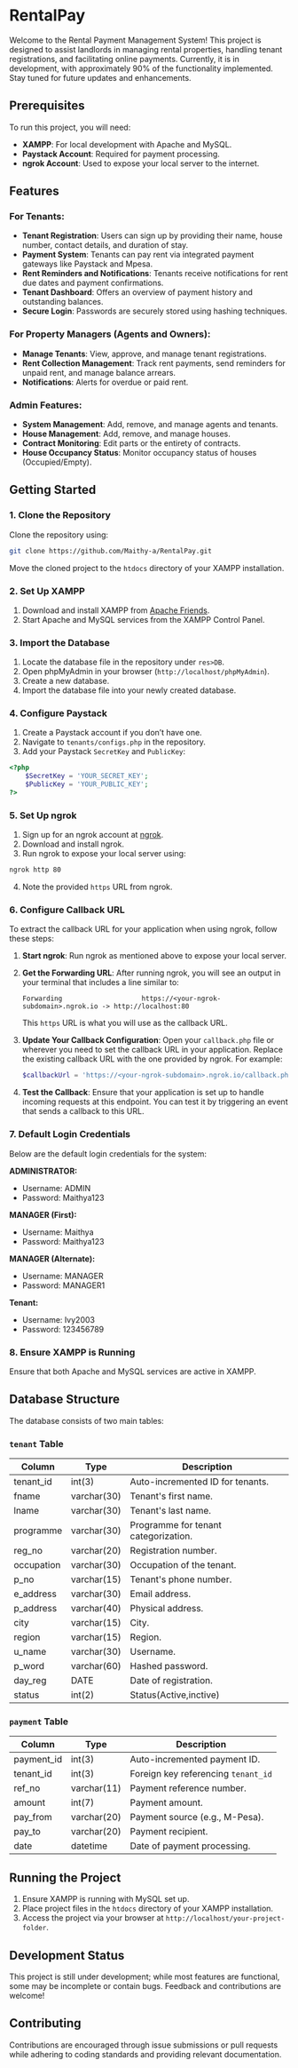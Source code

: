 # RentalPay

Welcome to the Rental Payment Management System! This project is designed to assist landlords in managing rental properties, handling tenant registrations, and facilitating online payments. Currently, it is in development, with approximately 90% of the functionality implemented. Stay tuned for future updates and enhancements.

## Prerequisites

To run this project, you will need:

- **XAMPP**: For local development with Apache and MySQL.
- **Paystack Account**: Required for payment processing.
- **ngrok Account**: Used to expose your local server to the internet.

## Features

### For Tenants:

- **Tenant Registration**: Users can sign up by providing their name, house number, contact details, and duration of stay.
- **Payment System**: Tenants can pay rent via integrated payment gateways like Paystack and Mpesa.
- **Rent Reminders and Notifications**: Tenants receive notifications for rent due dates and payment confirmations.
- **Tenant Dashboard**: Offers an overview of payment history and outstanding balances.
- **Secure Login**: Passwords are securely stored using hashing techniques.

### For Property Managers (Agents and Owners):

- **Manage Tenants**: View, approve, and manage tenant registrations.
- **Rent Collection Management**: Track rent payments, send reminders for unpaid rent, and manage balance arrears.
- **Notifications**: Alerts for overdue or paid rent.

### Admin Features:

- **System Management**: Add, remove, and manage agents and tenants.
- **House Management**: Add, remove, and manage houses.
- **Contract Monitoring**: Edit parts or the entirety of contracts.
- **House Occupancy Status**: Monitor occupancy status of houses (Occupied/Empty).

## Getting Started

### 1. Clone the Repository

Clone the repository using:

```sh
git clone https://github.com/Maithy-a/RentalPay.git
```

Move the cloned project to the `htdocs` directory of your XAMPP installation.

### 2. Set Up XAMPP

1. Download and install XAMPP from [Apache Friends](https://www.apachefriends.org/index.html).
2. Start Apache and MySQL services from the XAMPP Control Panel.

### 3. Import the Database

1. Locate the database file in the repository under `res>DB`.
2. Open phpMyAdmin in your browser (`http://localhost/phpMyAdmin`).
3. Create a new database.
4. Import the database file into your newly created database.

### 4. Configure Paystack

1. Create a Paystack account if you don’t have one.
2. Navigate to `tenants/configs.php` in the repository.
3. Add your Paystack `SecretKey` and `PublicKey`:

```php
<?php 
    $SecretKey = 'YOUR_SECRET_KEY';
    $PublicKey = 'YOUR_PUBLIC_KEY';
?>
```

### 5. Set Up ngrok

1. Sign up for an ngrok account at [ngrok](https://ngrok.com/).
2. Download and install ngrok.
3. Run ngrok to expose your local server using:

```sh
ngrok http 80
```

4. Note the provided `https` URL from ngrok.

### 6. Configure Callback URL

To extract the callback URL for your application when using ngrok, follow these steps:

1. **Start ngrok**: Run ngrok as mentioned above to expose your local server.

2. **Get the Forwarding URL**: After running ngrok, you will see an output in your terminal that includes a line similar to:
   ```
   Forwarding                    https://<your-ngrok-subdomain>.ngrok.io -> http://localhost:80
   ```
   This `https` URL is what you will use as the callback URL.

3. **Update Your Callback Configuration**: Open your `callback.php` file or wherever you need to set the callback URL in your application. Replace the existing callback URL with the one provided by ngrok. For example:
   ```php
   $callbackUrl = 'https://<your-ngrok-subdomain>.ngrok.io/callback.php';
   ```

4. **Test the Callback**: Ensure that your application is set up to handle incoming requests at this endpoint. You can test it by triggering an event that sends a callback to this URL.

### 7. Default Login Credentials

Below are the default login credentials for the system:

**ADMINISTRATOR:**

- Username: ADMIN
- Password: Maithya123

**MANAGER (First):**

- Username: Maithya
- Password: Maithya123

**MANAGER (Alternate):**

- Username: MANAGER
- Password: MANAGER1

**Tenant:**

- Username: Ivy2003
- Password: 123456789

### 8. Ensure XAMPP is Running

Ensure that both Apache and MySQL services are active in XAMPP.

## Database Structure

The database consists of two main tables:

### `tenant` Table

| Column      | Type         | Description                        |
|-------------|--------------|------------------------------------|
| tenant_id   | int(3)       | Auto-incremented ID for tenants.   |
| fname       | varchar(30)  | Tenant's first name.               |
| lname       | varchar(30)  | Tenant's last name.                |
| programme   | varchar(30)  | Programme for tenant categorization.|
| reg_no      | varchar(20)  | Registration number.               |
| occupation  | varchar(30)  | Occupation of the tenant.          |
| p_no        | varchar(15)  | Tenant's phone number.             |
| e_address   | varchar(30)  | Email address.                     |
| p_address   | varchar(40)  | Physical address.                  |
| city        | varchar(15)  | City.                              |
| region      | varchar(15)  | Region.                            |
| u_name      | varchar(30)  | Username.                          |
| p_word      | varchar(60)  | Hashed password.                   |
| day_reg     | DATE         | Date of registration.              |
| status      | int(2)       | Status(Active,inctive)             |

### `payment` Table

| Column      | Type         | Description                        |
|-------------|--------------|------------------------------------|
| payment_id  | int(3)       | Auto-incremented payment ID.       |
| tenant_id   | int(3)       | Foreign key referencing `tenant_id`|
| ref_no      | varchar(11)  | Payment reference number.          |
| amount      | int(7)       | Payment amount.                    |
| pay_from    | varchar(20)  | Payment source (e.g., M-Pesa).     |
| pay_to      | varchar(20)  | Payment recipient.                 |
| date        | datetime     | Date of payment processing.        |

## Running the Project

1. Ensure XAMPP is running with MySQL set up.
2. Place project files in the `htdocs` directory of your XAMPP installation.
3. Access the project via your browser at `http://localhost/your-project-folder`.

## Development Status

This project is still under development; while most features are functional, some may be incomplete or contain bugs. Feedback and contributions are welcome!

## Contributing

Contributions are encouraged through issue submissions or pull requests while adhering to coding standards and providing relevant documentation.
